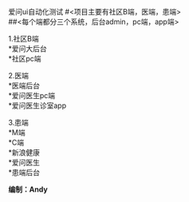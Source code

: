 爱问ui自动化测试
#<项目主要有社区B端，医端，患端>  
##<每个端都分三个系统，后台admin，pc端，app端>

1.社区B端  
*爱问大后台  
*社区pc端  

2.医端  
*医端后台  
*爱问医生pc端  
*爱问医生诊室app  

3.患端  
*M端   
*C端  
*新浪健康  
*爱问医生  
*患端后台  


**编制：Andy**

